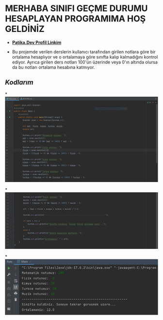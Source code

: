 # MERHABA SINIFI GEÇME DURUMU HESAPLAYAN PROGRAMIMA HOŞ GELDİNİZ

* [**Patika.Dev Profil Linkim**](https://app.patika.dev/guleerbilal)

* Bu projemde verilen derslerin kullanıcı tarafından girilen notlara göre bir ortalama hesaplıyor ve o ortalamaya göre
sınıfta kalıp kalmadığını kontrol ediyor. Ayrıca girilen ders notları 100'ün üzerinde veya 0'ın altında olursa da bu
notları ortalama hesabına katmıyor.

## *Kodlarım*

*![Birinci Sayfa](1.PNG)

*![İkinci Sayfa](2.PNG)

*![Üçüncü Sayfa](3.PNG)

